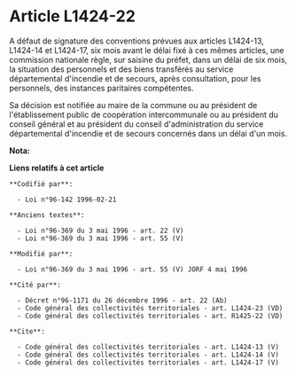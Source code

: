 # Article L1424-22

A défaut de signature des conventions prévues aux articles L1424-13, L1424-14 et L1424-17, six mois avant le délai fixé à ces
mêmes articles, une commission nationale règle, sur saisine du préfet, dans un délai de six mois, la situation des personnels
et des biens transférés au service départemental d'incendie et de secours, après consultation, pour les personnels, des
instances paritaires compétentes. 

Sa décision est notifiée au maire de la commune ou au président de l'établissement public de coopération intercommunale ou au
président du conseil général et au président du conseil d'administration du service départemental d'incendie et de secours
concernés dans un délai d'un mois.

**Nota:**



**Liens relatifs à cet article**

	**Codifié par**:

	  - Loi n°96-142 1996-02-21

	**Anciens textes**:

	  - Loi n°96-369 du 3 mai 1996 - art. 22 (V)
	  - Loi n°96-369 du 3 mai 1996 - art. 55 (V)

	**Modifié par**:

	  - Loi n°96-369 du 3 mai 1996 - art. 55 (V) JORF 4 mai 1996

	**Cité par**:

	  - Décret n°96-1171 du 26 décembre 1996 - art. 22 (Ab)
	  - Code général des collectivités territoriales - art. L1424-23 (VD)
	  - Code général des collectivités territoriales - art. R1425-22 (VD)

	**Cite**:

	  - Code général des collectivités territoriales - art. L1424-13 (V)
	  - Code général des collectivités territoriales - art. L1424-14 (V)
	  - Code général des collectivités territoriales - art. L1424-17 (V)
